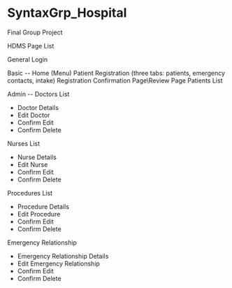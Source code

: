 # SyntaxGrp_Hospital
Final Group Project 

HDMS Page List

General
Login

Basic --
Home (Menu)
Patient Registration (three tabs: patients, emergency contacts, intake)
Registration Confirmation Page\Review Page
Patients List
 
Admin --
Doctors List
- Doctor Details
- Edit Doctor
- Confirm Edit
- Confirm Delete

Nurses List
- Nurse Details
- Edit Nurse
- Confirm Edit
- Confirm Delete

Procedures List
- Procedure Details
- Edit Procedure
- Confirm Edit
- Confirm Delete


Emergency Relationship
- Emergency Relationship Details
- Edit Emergency Relationship
- Confirm Edit
- Confirm Delete
